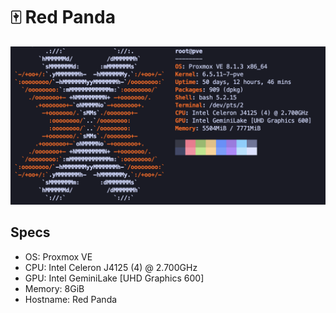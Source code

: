 # 🀄 Red Panda

![Red Panda Neofetch](./assets/red-panda-neofetch.png)

## Specs

- OS: Proxmox VE
- CPU: Intel Celeron J4125 (4) @ 2.700GHz
- GPU: Intel GeminiLake [UHD Graphics 600]
- Memory: 8GiB
- Hostname: Red Panda
